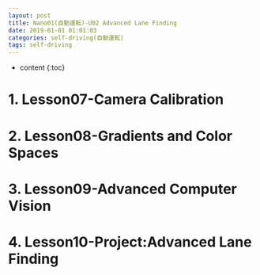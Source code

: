 ```yaml
---
layout: post
title: Nano01(自動運転)-U02 Advanced Lane Finding
date: 2019-01-01 01:01:03
categories: self-driving(自動運転)
tags: self-driving
---
```

* content
{:toc}

# 1. Lesson07-Camera Calibration

# 2. Lesson08-Gradients and Color Spaces

# 3. Lesson09-Advanced Computer Vision

# 4. Lesson10-Project:Advanced Lane Finding